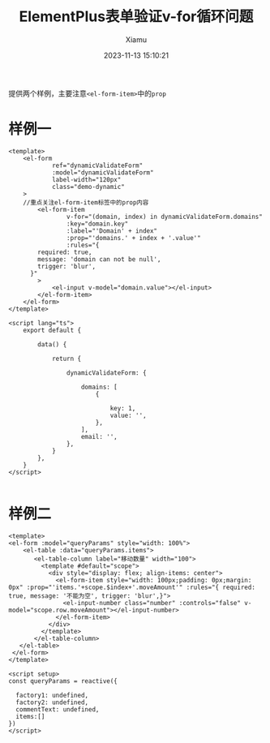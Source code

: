 ﻿---
layout: post
title: ElementPlus表单验证v-for循环问题
date: 2023-11-13 15:10:21
author: 'Xiamu'
cover: /gallery/defaultCover5.png
thumbnail: /gallery/defaultThumbnail5.png
tags:
- vue.js
- javascript
- 前端
categories:
-
  - Front-End
  - Vue

---
提供两个样例，主要注意`<el-form-item>`中的`prop`

# 样例一

```prism language-html
<template>
    <el-form
            ref="dynamicValidateForm"
            :model="dynamicValidateForm"
            label-width="120px"
            class="demo-dynamic"
    >
    //重点关注el-form-item标签中的prop内容
        <el-form-item
                v-for="(domain, index) in dynamicValidateForm.domains"
                :key="domain.key"
                :label="'Domain' + index"
                :prop="'domains.' + index + '.value'"
                :rules="{
        required: true,
        message: 'domain can not be null',
        trigger: 'blur',
      }"
        >
            <el-input v-model="domain.value"></el-input>
        </el-form-item>
    </el-form>
</template>

<script lang="ts">
    export default {
     
        data() {
     
            return {
     
                dynamicValidateForm: {
     
                    domains: [
                        {
     
                            key: 1,
                            value: '',
                        },
                    ],
                    email: '',
                },
            }
        },
    }
</script>


```

# 样例二

```prism language-html
<template>
<el-form :model="queryParams" style="width: 100%">
    <el-table :data="queryParams.items">
       <el-table-column label="移动数量" width="100">
         <template #default="scope">
           <div style="display: flex; align-items: center">
             <el-form-item style="width: 100px;padding: 0px;margin: 0px" :prop="'items.'+scope.$index+'.moveAmount'" :rules="{ required: true, message: '不能为空', trigger: 'blur',}">
               <el-input-number class="number" :controls="false" v-model="scope.row.moveAmount"></el-input-number>
             </el-form-item>
           </div>
         </template>
       </el-table-column>
   </el-table>
 </el-form>
</template>

<script setup>
const queryParams = reactive({
     
  factory1: undefined,
  factory2: undefined,
  commentText: undefined,
  items:[]
})
</script>
```


